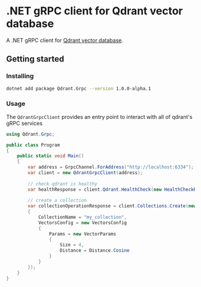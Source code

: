 # .NET gRPC client for Qdrant vector database

A .NET gRPC client for [Qdrant vector database](https://qdrant.tech/).

## Getting started

### Installing

```sh
dotnet add package Qdrant.Grpc --version 1.0.0-alpha.1
```

### Usage

The `QdrantGrpcClient` provides an entry point to interact with all of 
qdrant's gRPC services

```csharp
using Qdrant.Grpc;

public class Program
{
    public static void Main()
    {
        var address = GrpcChannel.ForAddress("http://localhost:6334");
        var client = new QdrantGrpcClient(address);
        
        // check qdrant is healthy
        var healthResponse = client.Qdrant.HealthCheck(new HealthCheckRequest());
        
        // create a collection
        var collectionOperationResponse = client.Collections.Create(new CreateCollection
        {
            CollectionName = "my_collection",
            VectorsConfig = new VectorsConfig
            {
                Params = new VectorParams
                { 
                    Size = 4,
                    Distance = Distance.Cosine
                }
            }
        });
    }
}
```

